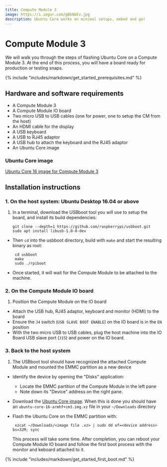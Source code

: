 ```yaml
---
title: Compute Module 3
image: https://i.imgur.com/gBkNbEv.jpg
description: Ubuntu Core works on minimal setups, embed and go!
---
```


# Compute Module 3

We will walk you through the steps of flashing Ubuntu Core on a Compute Module 3. At the end of this process, you will have a board ready for production or testing snaps.

{% include "includes/markdown/get_started_prerequisites.md" %}

## Hardware and software requirements

  * A Compute Module 3
  * A Compute Module IO board
  * Two micro USB to USB cables (one for power, one to setup the CM from the host)
  * An HDMI cable for the display
  * A USB keyboard
  * A USB to RJ45 adaptor
  * A USB hub to attach the keyboard and the RJ45 adaptor
  * An Ubuntu Core image

### Ubuntu Core image

[Ubuntu Core 16 image for Compute Module 3](http://cdimage.ubuntu.com/ubuntu-core/16/edge/current/ubuntu-core-16-armhf+cm3.img.xz)

## Installation instructions

### 1. On the host system: Ubuntu Desktop 16.04 or above

 1. In a terminal, download the USBboot tool you will use to setup the board, and install its build dependencies:

        git clone --depth=1 https://github.com/raspberrypi/usbboot.git
        sudo apt install libusb-1.0-0-dev

 * Then `cd` into the usbboot directory, build with `make` and start the resulting binary as root:

        cd usbboot
        make
        sudo ./rpiboot

 * Once started, it will wait for the Compute Module to be attached to the machine.

### 2. On the Compute Module IO board

 1. Position the Compute Module on the IO board
 * Attach the USB hub, RJ45 adaptor, keyboard and monitor (HDMI) to the board
 * Ensure the `J4` switch (`USB SLAVE BOOT ENABLE`) on the IO board is in the `EN` position
 * With the two micro USB to USB cables, plug the host machine into the IO Board USB slave port (`J15`) and power on the IO board.

### 3. Back to the host system

 1. The USBboot tool should have recognized the attached Compute Module and mounted the EMMC partition as a new device
 * Identify the device by opening the "Disks" application:
    * Locate the EMMC partition of the Compute Module in the left pane
    * Note down its "Device" address on the right pane.
 * Download the [Ubuntu Core image](#ubuntu-core-image). When this is done you should have an `ubuntu-core-16-armhf+cm3.img.xz` file in your `~/Downloads` directory
 * Flash the Ubuntu Core on the EMMC partition with:

        xzcat ~/Downloads/<image file .xz> | sudo dd of=<device address> bs=32M; sync

     This process will take some time. After completion, you can reboot your Compute Module IO board and follow the first boot process with the monitor and keboard attached to it.


{% include "includes/markdown/get_started_first_boot.md" %}
